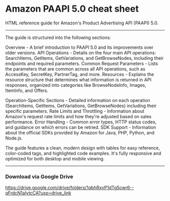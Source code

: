 # Amazon PAAPI 5.0 cheat sheet

HTML reference guide for Amazon's Product Advertising API (PAAPI) 5.0. 

---

The guide is structured into the following sections:

Overview - A brief introduction to PAAPI 5.0 and its improvements over older versions.
API Operations - Details on the four main API operations: SearchItems, GetItems, GetVariations, and GetBrowseNodes, including their endpoints and required parameters.
Common Request Parameters - Lists the parameters that are common across all API operations, such as AccessKey, SecretKey, PartnerTag, and more.
Resources - Explains the resource structure that determines what information is returned in API responses, organized into categories like BrowseNodeInfo, Images, ItemInfo, and Offers.

Operation-Specific Sections - Detailed information on each operation (SearchItems, GetItems, GetVariations, GetBrowseNodes) including their specific parameters.
Rate Limits and Throttling - Information about Amazon's request rate limits and how they're adjusted based on sales performance.
Error Handling - Common error types, HTTP status codes, and guidance on which errors can be retried.
SDK Support - Information about the official SDKs provided by Amazon for Java, PHP, Python, and Node.js.

The guide features a clean, modern design with tables for easy reference, color-coded tags, and highlighted code examples. It's fully responsive and optimized for both desktop and mobile viewing.

---
### Download via Google Drive

https://drive.google.com/drive/folders/1qbhRxyP1dTg5cwr6--qFrdcN1alytcCA?usp=drive_link
